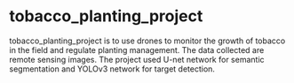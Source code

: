 # tobacco_planting_project
tobacco_planting_project is to use drones to monitor the growth of tobacco in the field and regulate planting management.
The data collected are remote sensing images.
The project used U-net network for semantic segmentation and YOLOv3 network for target detection.
